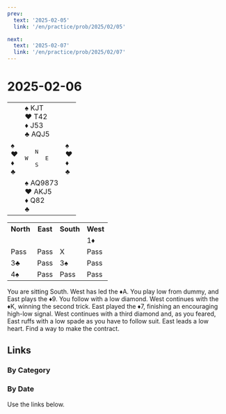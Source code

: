 ```yaml
---
prev:
  text: '2025-02-05'
  link: '/en/practice/prob/2025/02/05'

next:
  text: '2025-02-07'
  link: '/en/practice/prob/2025/02/07'
---
```


# 2025-02-06

<table class="deal">
	<tr>
		<td></td>
		<td>♠ KJT<br>♥ T42<br>♦ J53<br>♣ AQJ5</td>
		<td></td>
	</tr>
	<tr>
		<td>♠ <br>♥ <br>♦ <br>♣ </td>
		<td><pre>   N<br>W     E<br>   S</pre></td>
		<td>♠ <br>♥ <br>♦ <br>♣ </td>
	</tr>
	<tr>
		<td></td>
		<td>♠ AQ9873<br>♥ AKJ5<br>♦ Q82<br>♣ </td>
		<td></td>
	</tr>
</table>

<table class="auction">
	<tr>
		<th>North</th>
		<th>East</th>
		<th>South</th>
		<th>West</th>
	</tr>
	<tr>
		<td></td>
		<td></td>
		<td></td>
		<td>1♦</td>
	</tr>
	<tr>
		<td>Pass</td>
		<td>Pass</td>
		<td>X</td>
		<td>Pass</td>
	</tr>
	<tr>
		<td>3♣</td>
		<td>Pass</td>
		<td>3♠</td>
		<td>Pass</td>
	</tr>
	<tr>
		<td>4♠</td>
		<td>Pass</td>
		<td>Pass</td>
		<td>Pass</td>
	</tr>
</table>

You are sitting South. West has led the ♦A. You play low from dummy, and East plays the ♦9. You follow with a low diamond. West continues with the ♦K, winning the second trick. East played the ♦7, finishing an encouraging high-low signal. West continues with a third diamond and, as you feared, East ruffs with a low spade as you have to follow suit. East leads a low heart. Find a way to make the contract.

## Links

[<Badge type="tip" text="Check Solution"/>](/en/learning/prob/2025/02/06)

### By Category

[<Badge type="tip" text="<--"/>](/en/practice/prob/2025/02/03)
[<Badge type="tip" text="Calendar"/>](/en/practice/calendar/2025/02)
[<Badge type="tip" text="-->"/>](/en/practice/prob/2025/02/08)

### By Date

Use the links below.